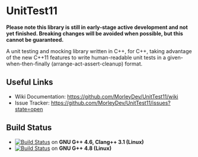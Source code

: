 UnitTest11
==========

**Please note this library is still in early-stage active development and not yet finished. Breaking changes will be avoided when possible, but this cannot be guaranteed.**

A unit testing and mocking library written in C++, for C++, taking advantage of the new C++11 features to write human-readable unit tests in a given-when-then-finally (arrange-act-assert-cleanup) format.

Useful Links
------------

* Wiki Documentation: https://github.com/MorleyDev/UnitTest11/wiki
* Issue Tracker: https://github.com/MorleyDev/UnitTest11/issues?state=open

Build Status
------------

* [![Build Status](https://api.travis-ci.org/MorleyDev/UnitTest11.png)](https://api.travis-ci.org/MorleyDev/UnitTest11) on **GNU G++ 4.6, Clang++ 3.1 (Linux)** 
* [![Build Status](https://drone.io/github.com/MorleyDev/UnitTest11/status.png)](https://drone.io/github.com/MorleyDev/UnitTest11/latest) on **GNU G++ 4.8 (Linux)**
